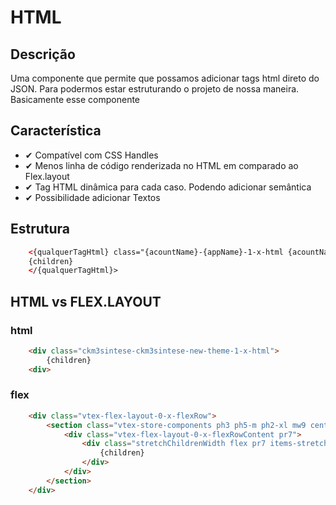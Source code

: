 # HTML

## Descrição

Uma componente que permite que possamos adicionar tags html direto do JSON. Para podermos estar estruturando o projeto de nossa maneira.
Basicamente esse componente 


## Característica

- ✔ Compatível com CSS Handles
- ✔ Menos linha de código renderizada no HTML em comparado ao Flex.layout
- ✔ Tag HTML dinâmica para cada caso. Podendo adicionar semântica
- ✔ Possibilidade adicionar Textos 


## Estrutura
```html
    <{qualquerTagHtml} class="{acountName}-{appName}-1-x-html {acountName}-{appName}-new-theme-1-x-html--{suaBlockClass} {qualquer classe extra }">
    {children}
    </{qualquerTagHtml}>
```


## HTML vs FLEX.LAYOUT

### html
```html
    <div class="ckm3sintese-ckm3sintese-new-theme-1-x-html">
        {children}
    <div>
```

### flex
```html
    <div class="vtex-flex-layout-0-x-flexRow">
        <section class="vtex-store-components ph3 ph5-m ph2-xl mw9 center">
            <div class="vtex-flex-layout-0-x-flexRowContent pr7">
                <div class="stretchChildrenWidth flex pr7 items-stretch" style="width: 50%;">
                    {children}
                </div>
            </div>
        </section>
    </div>
```
